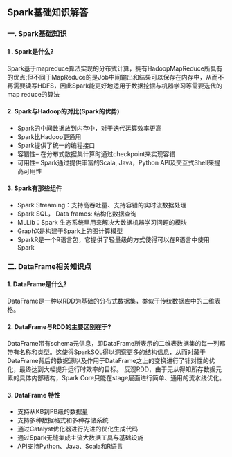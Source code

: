 ## Spark基础知识解答
### 一. Spark基础知识
#### 1 . Spark是什么?
Spark基于mapreduce算法实现的分布式计算，拥有HadoopMapReduce所具有的优点;但不同于MapReduce的是Job中间输出和结果可以保存在内存中，从而不再需要读写HDFS，因此Spark能更好地适用于数据挖掘与机器学习等需要迭代的map reduce的算法
#### 2. Spark与Hadoop的对比(Spark的优势)
* Spark的中间数据放到内存中，对于迭代运算效率更高
* Spark比Hadoop更通用
* Spark提供了统一的编程接口
* 容错性– 在分布式数据集计算时通过checkpoint来实现容错
* 可用性– Spark通过提供丰富的Scala, Java，Python API及交互式Shell来提高可用性
#### 3. Spark有那些组件
* Spark Streaming：支持高吞吐量、支持容错的实时流数据处理
* Spark SQL， Data frames: 结构化数据查询
* MLLib：Spark 生态系统里用来解决大数据机器学习问题的模块
* GraphX是构建于Spark上的图计算模型
* SparkR是一个R语言包，它提供了轻量级的方式使得可以在R语言中使用 Spark
### 二. DataFrame相关知识点
#### 1. DataFrame是什么?
DataFrame是一种以RDD为基础的分布式数据集，类似于传统数据库中的二维表格。
#### 2. DataFrame与RDD的主要区别在于?
DataFrame带有schema元信息，即DataFrame所表示的二维表数据集的每一列都带有名称和类型。这使得SparkSQL得以洞察更多的结构信息，从而对藏于DataFrame背后的数据源以及作用于DataFrame之上的变换进行了针对性的优化，最终达到大幅提升运行时效率的目标。
反观RDD，由于无从得知所存数据元素的具体内部结构，Spark Core只能在stage层面进行简单、通用的流水线优化。
#### 3. DataFrame 特性
* 支持从KB到PB级的数据量
* 支持多种数据格式和多种存储系统
* 通过Catalyst优化器进行先进的优化生成代码
* 通过Spark无缝集成主流大数据工具与基础设施
* API支持Python、Java、Scala和R语言
